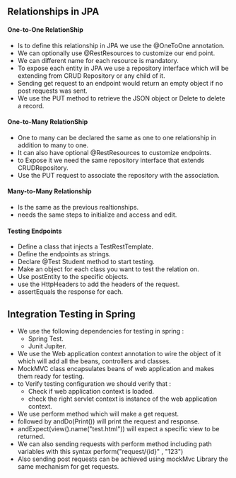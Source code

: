 ## Relationships in JPA
#### One-to-One RelationShip
- Is to define this relationship in JPA we use the @OneToOne annotation.
- We can optionally use @RestResources to customize our end point.
- We can different name for each resource is mandatory.
- To expose each entity in JPA we use a repository interface which will be extending from CRUD Repository or any child of it.
- Sending get request to an endpoint would return an empty object if no post requests was sent.
- We use the PUT method to retrieve the JSON object or Delete to delete a record.
#### One-to-Many RelationShip
- One to many can be declared the same as one to one relationship in addition to many to one.
- It can also have optional @RestResources to customize endpoints.
- to Expose it we need the same repository interface that extends CRUDRepository.
- Use the PUT request to associate the repository with the association.
#### Many-to-Many Relationship
- Is the same as the previous realtionships.
- needs the same steps to initialize and access and edit.
#### Testing Endpoints
- Define a class that injects a TestRestTemplate.
- Define the endpoints as strings.
- Declare @Test Student method to start testing.
- Make an object for each class you want to test the relation on.
- Use postEntity to the specific objects.
- use the HttpHeaders to add the headers of the request.
- assertEquals the response for each.
## Integration Testing in Spring
- We use the following dependencies for testing in spring :
    - Spring Test.
    - Junit Jupiter.
- We use the Web application context annotation to wire the object of it which will add all the beans, controllers and classes.
- MockMVC class encapsulates beans of web application and makes them ready for testing.
- to Verify testing configuration we should verify that :
    - Check if web application context is loaded.
    - check the right servlet context is instance of the web application context.
- We use perform method which will make a get request.
- followed by andDo(Print()) will print the request and response.
- andExpect(view().name("test.html")) will expect a specific view to be returned.
- We can also sending requests with perform method including path variables with this syntax perform("request/{id}" , "123")
- Also sending post requests can be achieved using mockMvc Library the same mechanism for get requests.